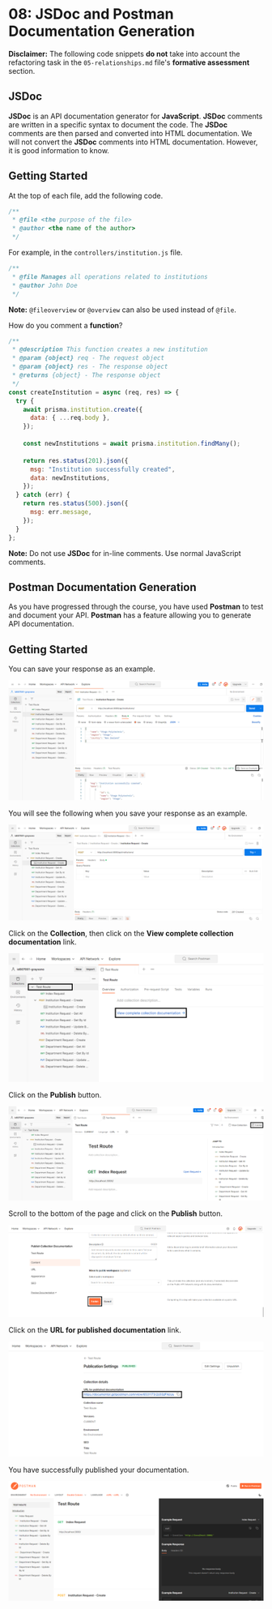 # 08: JSDoc and Postman Documentation Generation

**Disclaimer:** The following code snippets **do not** take into account the refactoring task in the `05-relationships.md` file's **formative assessment** section.

## JSDoc

**JSDoc** is an API documentation generator for **JavaScript**. **JSDoc** comments are written in a specific syntax to document the code. The **JSDoc** comments are then parsed and converted into HTML documentation. We will not convert the **JSDoc** comments into HTML documentation. However, it is good information to know.

## Getting Started

At the top of each file, add the following code.

```javascript
/**
 * @file <the purpose of the file>
 * @author <the name of the author>
 */
```

For example, in the `controllers/institution.js` file.

```javascript
/**
 * @file Manages all operations related to institutions
 * @author John Doe
 */
```

**Note:** `@fileoverview` or `@overview` can also be used instead of `@file`.

How do you comment a **function**? 

```javascript
/**
 * @description This function creates a new institution
 * @param {object} req - The request object
 * @param {object} res - The response object
 * @returns {object} - The response object
 */
const createInstitution = async (req, res) => {
  try {
    await prisma.institution.create({
      data: { ...req.body },
    });

    const newInstitutions = await prisma.institution.findMany();

    return res.status(201).json({
      msg: "Institution successfully created",
      data: newInstitutions,
    });
  } catch (err) {
    return res.status(500).json({
      msg: err.message,
    });
  }
};
```

**Note:** Do not use **JSDoc** for in-line comments. Use normal JavaScript comments.

## Postman Documentation Generation

As you have progressed through the course, you have used **Postman** to test and document your API. **Postman** has a feature allowing you to generate API documentation.

## Getting Started

You can save your response as an example.

![](<../resources (ignore)/img/07/postman-1.PNG>)

You will see the following when you save your response as an example.

![](<../resources (ignore)/img/07/postman-2.PNG>)

Click on the **Collection**, then click on the **View complete collection documentation** link. 

![](<../resources (ignore)/img/07/postman-3.PNG>)

Click on the **Publish** button.

![](<../resources (ignore)/img/07/postman-4.PNG>)

Scroll to the bottom of the page and click on the **Publish** button.

![](<../resources (ignore)/img/07/postman-5.PNG>)

Click on the **URL for published documentation** link.

![](<../resources (ignore)/img/07/postman-6.PNG>)

You have successfully published your documentation.

![](<../resources (ignore)/img/07/postman-7.PNG>)
